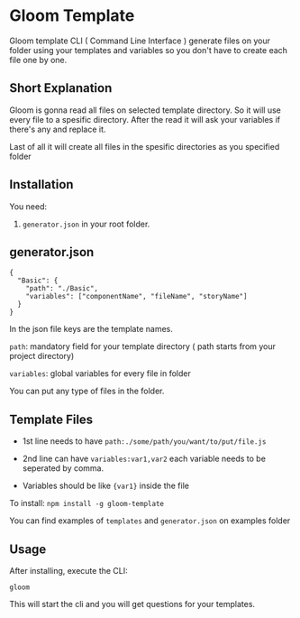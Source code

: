 # Gloom Template

Gloom template CLI ( Command Line Interface ) generate files on your folder using your templates and variables so you don't have to create each file one by one.

## Short Explanation

Gloom is gonna read all files on selected template directory. So it will use every file to a spesific directory. After the read it will ask your variables if there's any and replace it.

Last of all it will create all files in the spesific directories as you specified folder

## Installation

You need:

1. `generator.json` in your root folder.

## generator.json

```
{
  "Basic": {
    "path": "./Basic",
    "variables": ["componentName", "fileName", "storyName"]
  }
}
```

In the json file keys are the template names.

`path`: mandatory field for your template directory ( path starts from your project directory)

`variables`: global variables for every file in folder

You can put any type of files in the folder.

## Template Files

- 1st line needs to have `path:./some/path/you/want/to/put/file.js`

- 2nd line can have `variables:var1,var2` each variable needs to be seperated by comma.

- Variables should be like `{var1}` inside the file

To install:
`npm install -g gloom-template`

You can find examples of `templates` and `generator.json` on examples folder

## Usage

After installing, execute the CLI:

`gloom`

This will start the cli and you will get questions for your templates.
